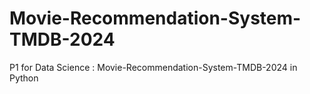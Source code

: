 # Movie-Recommendation-System-TMDB-2024
P1 for Data Science : Movie-Recommendation-System-TMDB-2024 in Python
